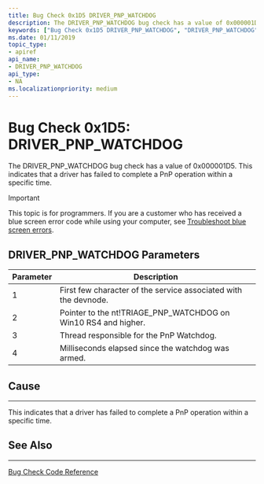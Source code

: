 ```yaml
---
title: Bug Check 0x1D5 DRIVER_PNP_WATCHDOG
description: The DRIVER_PNP_WATCHDOG bug check has a value of 0x000001D5. A system wide watchdog has expired. This indicates that driver has failed to complete a PnP operation within a specific time.
keywords: ["Bug Check 0x1D5 DRIVER_PNP_WATCHDOG", "DRIVER_PNP_WATCHDOG"]
ms.date: 01/11/2019
topic_type:
- apiref
api_name:
- DRIVER_PNP_WATCHDOG
api_type:
- NA
ms.localizationpriority: medium
---
```


# Bug Check 0x1D5: DRIVER\_PNP\_WATCHDOG

The DRIVER\_PNP\_WATCHDOG bug check has a value of 0x000001D5. This indicates that a driver has failed to complete a PnP operation within a specific time.

> [!IMPORTANT]
> This topic is for programmers. If you are a customer who has received a blue screen error code while using your computer, see [Troubleshoot blue screen errors](https://windows.microsoft.com/windows-10/troubleshoot-blue-screen-errors).

 

## DRIVER\_PNP\_WATCHDOG Parameters

|Parameter|Description|
|-------- |---------- |
|1| First few character of the service associated with the devnode.|
|2| Pointer to the nt!TRIAGE_PNP_WATCHDOG on Win10 RS4 and higher. |
|3| Thread responsible for the PnP Watchdog.|
|4| Milliseconds elapsed since the watchdog was armed. |


## Cause
-----

This indicates that a driver has failed to complete a PnP operation within a specific time.


## See Also
----------

[Bug Check Code Reference](bug-check-code-reference2.md)

